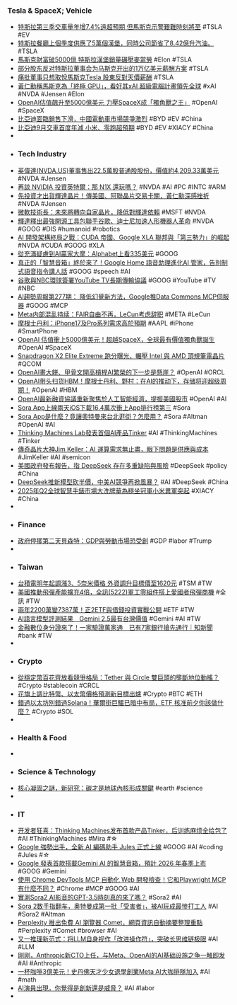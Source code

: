 ### Tesla & SpaceX; Vehicle
- [特斯拉第三季交車量年增7.4%遠超預期 但馬斯克示警艱難時刻將至](https://news.cnyes.com/news/id/6176460) #TSLA #EV
- [特斯拉餐廳上個季度供應了5萬個漢堡，同時公司節省了8.42億升汽油。](https://news.futunn.com/hk/post/62890382/tesla-diner-served-50000-burgers-last-quarter-while-the-company) #TSLA
- [馬斯克財富破5000億 特斯拉漢堡銷量碾壓麥當勞](https://news.futunn.com/hk/post/62900196/elon-musk-s-wealth-surpasses-500-billion-tesla-s-burger) #Elon #TSLA
- [部分股东反对特斯拉董事会为马斯克开出的1万亿美元薪酬方案](https://news.futunn.com/flash/19457851/some-shareholders-oppose-tesla-s-board-approval-of-a-1) #TSLA
- [痛批董事只想取悅馬斯克Tesla 股東反對天價薪酬](https://finance.technews.tw/2025/10/03/tesla-shareholders-urged-to-reject-1-trillion-pay-for-elon-musk/) #TSLA
- [黃仁勳稱馬斯克為「終極 GPU」，看好其xAI 超級電腦計畫領先全球](https://technews.tw/2025/10/03/nvidia-ceo-jensen-huang-calls-elon-musk-the-ultimate-gpu/) #xAI #NVDA #Jensen #Elon
- [OpenAI估值飆升至5000億美元 力壓SpaceX成「獨角獸之王」](https://news.futunn.com/hk/post/62890915/openai-s-valuation-soars-to-500-billion-surpassing-spacex-to) #OpenAI #SpaceX
- [比亞迪面臨銷售下滑，中國電動車市場競爭激烈](https://technews.tw/2025/10/02/byd-faces-declining-sales/) #BYD #EV #China
- [比亞迪9月交車首度年減 小米、零跑超預期](https://news.cnyes.com/news/id/6176405) #BYD #EV #XIACY #China
-
- ### Tech Industry
- [英偉達(NVDA.US)董事售出22.5萬股普通股股份，價值約4,209.33萬美元](https://news.futunn.com/hk/post/62890167/nvidia-nvdaus-officer-sells-us-42-09-million-in-common) #NVDA #Jensen
- [再談 NVIDIA 投資英特爾：那 N1X 還玩嗎？](https://technews.tw/2025/10/03/nvidia-intel-n1x/) #NVDA #AI #PC #INTC #ARM
- [先投資才出貨輝達晶片！傳美國、阿聯晶片交易卡關，黃仁勳深感挫折](https://technews.tw/2025/10/03/delays-to-trump-chips-deal-jensen-huang-got-frustration/) #NVDA #Jensen
- [微軟技術長：未來將轉向自家晶片，降低對輝達依賴](https://technews.tw/2025/10/03/microsoft-chips/) #MSFT #NVDA
- [輝達釋出最強開源工具包聯手谷歌、迪士尼加速人形機器人革命](https://news.cnyes.com/news/id/6175768) #NVDA #GOOG #DIS #humanoid #robotics
- [AI 開發架構終局之戰：CUDA 帝國、Google XLA 聯邦與「第三勢力」的崛起](https://technews.tw/2025/10/03/the-endgame-of-ai-software/) #NVDA #CUDA #GOOG #XLA
- [從充滿疑慮到AI贏家大摩：Alphabet上看335美元](https://news.cnyes.com/news/id/6176612) #GOOG
- [真正的「智慧音箱」終於來了！Google Home 語音助理進化AI 管家，告別制式語音指令講人話](https://www.inside.com.tw/article/39717-google-home-with-gemini-ai) #GOOG #speech #AI
- [谷歌與NBC環球簽署YouTube TV長期傳輸協議](https://news.futunn.com/hk/post/62889451/google-nbcuniversal-sign-long-term-carriage-agreement-for-youtube-tv) #GOOG #YouTube #TV #NBC
- [AI趨勢周報第277期： 降低幻覺新方法，Google推Data Commons MCP伺服器](https://www.ithome.com.tw/news/171495) #GOOG #MCP
- [Meta内部混乱持续：FAIR自由不再，LeCun考虑辞职](https://www.jiqizhixin.com/articles/2025-10-03-5) #META #LeCun
- [摩根士丹利：iPhone17及Pro系列需求高於預期](https://news.futunn.com/hk/post/62890794/morgan-stanley-demand-for-iphone-17-and-pro-series-exceeds) #AAPL #iPhone #SmartPhone
- [OpenAI 估值衝上5000億美元！超越SpaceX，全球最有價值獨角獸誕生](https://www.inside.com.tw/article/39730-openai-share-sale-500-billion-valuation) #OpenAI #SpaceX
- [Snapdragon X2 Elite Extreme 跑分曝光，輾壓 Intel 與 AMD 頂規筆電晶片](https://www.techbang.com/posts/125733-snapdragon-x2-elite-extreme-benchmarks) #QCOM
- [OpenAI畫大餅、甲骨文開高槓桿AI繁榮的下一步是懸崖？](https://news.cnyes.com/news/id/6176469) #OpenAI #ORCL
- [OpenAI带头扫货HBM！摩根士丹利、野村：在AI的推动下，存储将迎超级周期！](https://news.futunn.com/post/62863384/openai-leads-the-charge-in-purchasing-hbm-morgan-stanley-and) #OpenAI #HBM
- [OpenAI最新融資協議重新聚焦於人工智能經濟，提振美國股市](https://news.futunn.com/hk/post/62889413/openai-s-latest-funding-deal-returns-focus-to-ai-economy) #OpenAI #AI
- [Sora App上線兩天iOS下載16.4萬次衝上App排行榜第三](https://news.cnyes.com/news/id/6176835) #Sora
- [Sora App是什麼？竟讓奧特曼來台北逛街？怎麼用？](https://www.gvm.com.tw/article/124728) #Sora #Altman #OpenAI #AI
- [Thinking Machines Lab發表首個AI產品Tinker](https://www.ithome.com.tw/news/171481) #AI #ThinkingMachines #Tinker
- [傳奇晶片大神Jim Keller：AI 運算需求無止盡，眼下問題是供應與成本](https://technews.tw/2025/10/03/jim-keller-intel-cutting-edge-chips/) #JimKeller #AI #semicon
- [美國政府發布報告，指 DeepSeek 存在多重缺陷與風險](https://infosecu.technews.tw/2025/10/03/chinese-ai-models-deemed-a-security-risk-by-new-us-government-report/) #DeepSeek #policy #China
- [DeepSeek推新模型砍半價，中美AI競爭再掀風暴？](https://tw.news.yahoo.com/科技熱議-deepseek推新模型砍半價-中美ai競爭再掀風暴-063000996.html) #AI #DeepSeek #China
- [2025年Q2全球智慧手錶市場大洗牌華為穩坐冠軍小米異軍突起](https://news.cnyes.com/news/id/6176051) #XIACY #China
-
- ### Finance
- [政府停擺第二天貝森特：GDP與勞動市場恐受創](https://news.cnyes.com/news/id/6176403) #GDP #labor #Trump
-
- ### Taiwan
- [台積電明年起調漲3、5奈米價格 外資調升目標價至1620元](https://news.cnyes.com/news/id/6177089) #TSM #TW
- [美國推動飛彈產能擴充4倍，全訊(5222)軍工零組件搭上愛國者飛彈商機](https://uanalyze.com.tw/articles/5133334241) #全訊 #TW
- [兩年2200萬變7387萬！正2ETF與借錢投資實戰公開](https://fundhot.com/forum/ETF/兩年2200萬變7387萬！正2ETF與借錢投資實戰公開/13314) #ETF #TW
- [AI語言模型評測結果　Gemini 2.5最有台灣價值](https://inews.setn.com/news/1730525) #Gemini #AI #TW
- [金融數位身分證來了！一家驗證萬家通　已有7家銀行搶先通行｜知新聞](https://www.knews.com.tw/news/55243ABD220E3D063AE5D837B12E39D3) #bank #TW
-
- ### Crypto
- [從穩定幣百花齊放看競爭格局：Tether 與 Circle 雙巨頭的壟斷地位動搖？](https://abmedia.io/nic-carter-tether-circle-duopoly-ending) #Crypto #stablecoin #CRCL
- [花旗上調比特幣、以太幣價格預測新目標出爐](https://news.cnyes.com/news/id/6176617) #Crypto #BTC #ETH
- [錯過以太坊別錯過Solana！華爾街巨鱷已暗中布局，ETF 核准前夕你該做什麼？](https://blockcast.it/2025/10/02/dont-miss-solana-wall-street-moves-in-ahead-of-etf-approval/) #Crypto #SOL
-
- ### Health & Food
-
- ### Science & Technology
- [核心凝固之謎，新研究：碳才是地球內核形成關鍵](https://technews.tw/2025/10/02/earth-inner-core-carbon/) #earth #science
-
- ### IT
- [开发者狂喜：Thinking Machines发布首款产品Tinker，后训练麻烦全给包了](https://www.jiqizhixin.com/articles/2025-10-02-3) #AI #ThinkingMachines #Mira #☆
- [Google 強勢出手，全新 AI 編碼助手 Jules 正式上線](https://technews.tw/2025/10/03/jules/) #GOOG #AI #coding #Jules #☆
- [Google 發表首款搭載Gemini AI 的智慧音箱，預計 2026 年春季上市](https://www.techbang.com/posts/125725-google-gemini-ai-smart-speaker-2026) #GOOG #Gemini
- [使用 Chrome DevTools MCP 自動化 Web 開發檢查！它和Playwright MCP 有什麼不同？](https://codelove.tw/@tony/post/3o5Omq) #Chrome #MCP #GOOG #AI
- [實測Sora2 AI影音的GPT-3.5時刻真的來了嗎？](https://news.cnyes.com/news/id/6176749) #Sora2 #AI
- [Sora 2数手指翻车，奥特曼成第一批「受害者」，被AI玩成最惨打工人](https://www.jiqizhixin.com/articles/2025-10-02-4) #AI #Sora2 #Altman
- [Perplexity 推出免費 AI 瀏覽器 Comet，網頁資訊自動摘要整理重點](https://technews.tw/2025/10/03/perplexity-comet/) #Perplexity #Comet #browser #AI
- [又一推理新范式：将LLM自身视作「改进操作符」，突破长思维链极限](https://www.jiqizhixin.com/articles/2025-10-03-4) #AI #LLM
- [刚刚，Anthropic新CTO上任，与Meta、OpenAI的AI基础设施之争一触即发](https://www.jiqizhixin.com/articles/2025-10-03-2) #AI #Anthropic
- [一杯咖啡3億美元！史丹佛天才少女退學創業Meta AI大咖排隊加入](https://news.cnyes.com/news/id/6176616) #AI #math
- [AI演員出現，你覺得是創新還是威脅？](https://today.line.me/tw/v3/poll/PGNDLoV) #AI #labor
-